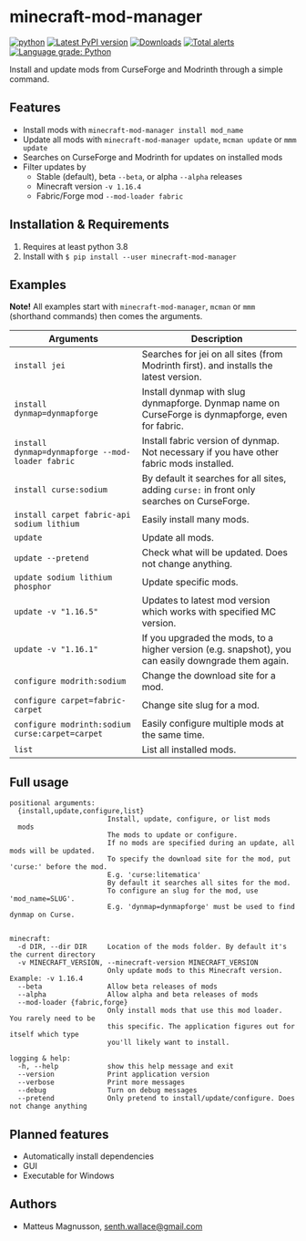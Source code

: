 # minecraft-mod-manager

[![python](https://img.shields.io/pypi/pyversions/minecraft-mod-manager.svg)](https://pypi.python.org/pypi/minecraft-mod-manager)
[![Latest PyPI version](https://img.shields.io/pypi/v/minecraft-mod-manager.svg)](https://pypi.python.org/pypi/minecraft-mod-manager) [![Downloads](https://pepy.tech/badge/minecraft-mod-manager)](https://pepy.tech/project/minecraft-mod-manager?right_color=orange) [![Total alerts](https://img.shields.io/lgtm/alerts/g/Senth/minecraft-mod-manager.svg?logo=lgtm&logoWidth=18)](https://lgtm.com/projects/g/Senth/minecraft-mod-manager/alerts/) [![Language grade: Python](https://img.shields.io/lgtm/grade/python/g/Senth/minecraft-mod-manager.svg?logo=lgtm&logoWidth=18)](https://lgtm.com/projects/g/Senth/minecraft-mod-manager/context:python)

Install and update mods from CurseForge and Modrinth through a simple command.

## Features

- Install mods with `minecraft-mod-manager install mod_name`
- Update all mods with `minecraft-mod-manager update`, `mcman update` or `mmm update`
- Searches on CurseForge and Modrinth for updates on installed mods
- Filter updates by
  - Stable (default), beta `--beta`, or alpha `--alpha` releases
  - Minecraft version `-v 1.16.4`
  - Fabric/Forge mod `--mod-loader fabric`

## Installation & Requirements

1. Requires at least python 3.8
1. Install with `$ pip install --user minecraft-mod-manager`

## Examples

**Note!** All examples start with `minecraft-mod-manager`, `mcman` or `mmm` (shorthand commands) then comes the arguments.

| Arguments                                        | Description                                                                                         |
| ------------------------------------------------ | --------------------------------------------------------------------------------------------------- |
| `install jei`                                    | Searches for jei on all sites (from Modrinth first). and installs the latest version.               |
| `install dynmap=dynmapforge`                     | Install dynmap with slug dynmapforge. Dynmap name on CurseForge is dynmapforge, even for fabric.    |
| `install dynmap=dynmapforge --mod-loader fabric` | Install fabric version of dynmap. Not necessary if you have other fabric mods installed.            |
| `install curse:sodium`                           | By default it searches for all sites, adding `curse:` in front only searches on CurseForge.         |
| `install carpet fabric-api sodium lithium`       | Easily install many mods.                                                                           |
| `update`                                         | Update all mods.                                                                                    |
| `update --pretend`                               | Check what will be updated. Does not change anything.                                               |
| `update sodium lithium phosphor`                 | Update specific mods.                                                                               |
| `update -v "1.16.5"`                             | Updates to latest mod version which works with specified MC version.                                |
| `update -v "1.16.1"`                             | If you upgraded the mods, to a higher version (e.g. snapshot), you can easily downgrade them again. |
| `configure modrith:sodium`                       | Change the download site for a mod.                                                                 |
| `configure carpet=fabric-carpet`                 | Change site slug for a mod.                                                                         |
| `configure modrinth:sodium curse:carpet=carpet`  | Easily configure multiple mods at the same time.                                                    |
| `list`                                           | List all installed mods.                                                                            |

## Full usage

```
positional arguments:
  {install,update,configure,list}
                        Install, update, configure, or list mods
  mods
                        The mods to update or configure.
                        If no mods are specified during an update, all mods will be updated.
                        To specify the download site for the mod, put 'curse:' before the mod.
                        E.g. 'curse:litematica'
                        By default it searches all sites for the mod.
                        To configure an slug for the mod, use 'mod_name=SLUG'.
                        E.g. 'dynmap=dynmapforge' must be used to find dynmap on Curse.


minecraft:
  -d DIR, --dir DIR     Location of the mods folder. By default it's the current directory
  -v MINECRAFT_VERSION, --minecraft-version MINECRAFT_VERSION
                        Only update mods to this Minecraft version. Example: -v 1.16.4
  --beta                Allow beta releases of mods
  --alpha               Allow alpha and beta releases of mods
  --mod-loader {fabric,forge}
                        Only install mods that use this mod loader. You rarely need to be
                        this specific. The application figures out for itself which type
                        you'll likely want to install.

logging & help:
  -h, --help            show this help message and exit
  --version             Print application version
  --verbose             Print more messages
  --debug               Turn on debug messages
  --pretend             Only pretend to install/update/configure. Does not change anything
```

## Planned features

- Automatically install dependencies
- GUI
- Executable for Windows

## Authors

- Matteus Magnusson, senth.wallace@gmail.com
